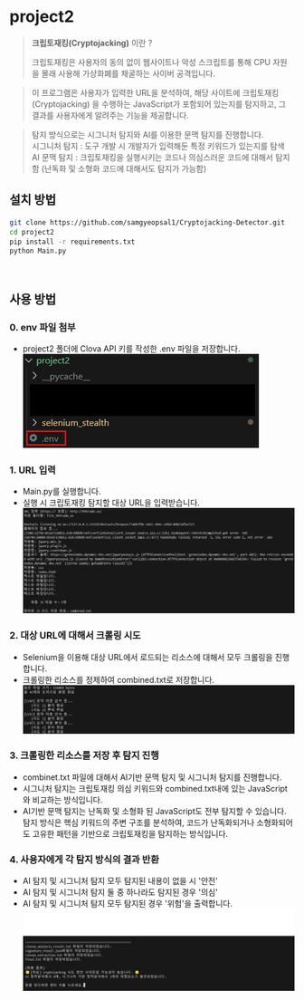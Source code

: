 # project2
>**크립토재킹(Cryptojacking)** 이란 ?
>
>크립토재킹은 사용자의 동의 없이 웹사이트나 악성 스크립트를 통해 CPU 자원을 몰래 사용해 가상화폐를 채굴하는 사이버 공격입니다.


>이 프로그램은 사용자가 입력한 URL을 분석하여, 해당 사이트에 크립토재킹(Cryptojacking) 을 수행하는 JavaScript가 포함되어 있는지를 탐지하고, 그 결과를 사용자에게 알려주는 기능을 제공합니다.                                  

>탐지 방식으로는 시그니처 탐지와 AI를 이용한 문맥 탐지를 진행합니다.                                  
>시그니처 탐지 : 도구 개발 시 개발자가 입력해둔 특정 키워드가 있는지를 탐색                                                
>AI 문맥 탐지 : 크립토재킹을 실행시키는 코드나 의심스러운 코드에 대해서 탐지함 (난독화 및 소형화 코드에 대해서도 탐지가 가능함) 
> <br/>


## 설치 방법
```bash
git clone https://github.com/samgyeopsal1/Cryptojacking-Detector.git
cd project2
pip install -r requirements.txt
python Main.py
```
<br/>

## 사용 방법
### 0. env 파일 첨부
- project2 폴더에 Clova API 키를 작성한 .env 파일을 저장합니다.
![0단계 - 파일 첨부](screenshots/step0.png)

### 1. URL 입력
- Main.py를 실행합니다.
- 실행 시 크립토재킹 탐지할 대상 URL을 입력받습니다.
![1단계 - URL 입력](screenshots/s1.png)

### 2. 대상 URL에 대해서 크롤링 시도
- Selenium을 이용해 대상 URL에서 로드되는 리소스에 대해서 모두 크롤링을 진행합니다.
- 크롤링한 리소스를 정제하여 combined.txt로 저장합니다.
![2단계 - 코드 분석](screenshots/s2.png)

### 3. 크롤링한 리소스를 저장 후 탐지 진행
- combinet.txt 파일에 대해서 AI기반 문맥 탐지 및 시그니처 탐지를 진행합니다.
- 시그니처 탐지는 크립토재킹 의심 키워드와 combined.txt내에 있는 JavaScript와 비교하는 방식입니다.
- AI기반 문맥 탐지는 난독화 및 소형화 된 JavaScript도 전부 탐지할 수 있습니다. 탐지 방식은 핵심 키워드의 주변 구조를 분석하여, 코드가 난독화되거나 소형화되어도 고유한 패턴을 기반으로 크립토재킹을 탐지하는 방식입니다.

### 4. 사용자에게 각 탐지 방식의 결과 반환
- AI 탐지 및 시그니처 탐지 모두 탐지된 내용이 없을 시 '안전'
- AI 탐지 및 시그니처 탐지 둘 중 하나라도 탐지된 경우 '의심'
- AI 탐지 및 시그니처 탐지 모두 탐지된 경우 '위험'을 출력합니다.
![3단계 - 결과 출력](screenshots/s3.png)
